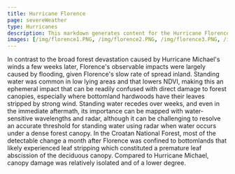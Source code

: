 ```yaml
---
title: Hurricane Florence
page: severeWeather
type: Hurricanes
description: This markdown generates content for the Hurricane Florence page
images: [/img/florence1.PNG, /img/florence2.PNG, /img/florence3.PNG, /img/florence4.PNG]
---
```


In contrast to the broad forest devastation caused by Hurricane Michael's winds a few weeks later, Florence's observable impacts were largely caused by flooding, given Florence's slow rate of spread inland. Standing water was common in low lying areas and that lowers NDVI, making this an ephemeral impact that can be readily confused with direct damage to forest canopies, especially where bottomland hardwoods have their leaves stripped by strong wind. Standing water recedes over weeks, and even in the immediate aftermath, its importance can be mapped with water-sensitive wavelengths and radar, although it can be challenging to resolve an accurate threshold for standing water using radar when water occurs under a dense forest canopy. In the Croatan National Forest, most of the detectable change a month after Florence was confined to bottomlands that likely experienced leaf stripping which constituted a premature leaf abscission of the deciduous canopy. Compared to Hurricane Michael, canopy damage was relatively isolated and of a lower degree.